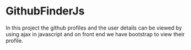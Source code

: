 # GithubFinderJs
In this project the github profiles and the user details can be viewed by using ajax in javascript and on front end we have bootstrap to view their profile.
